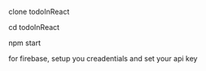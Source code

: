 clone todoInReact


cd todoInReact


npm start

for firebase, setup you  creadentials and set your api key
